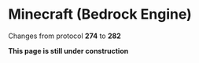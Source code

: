 # Minecraft (Bedrock Engine)

Changes from protocol **274** to **282**

__This page is still under construction__
